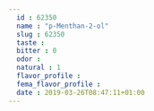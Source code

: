 ```yaml
---
  id : 62350
  name : "p-Menthan-2-ol"
  slug : 62350
  taste : 
  bitter : 0
  odor : 
  natural : 1
  flavor_profile : 
  fema_flavor_profile : 
  date : 2019-03-26T08:47:11+01:00
---
```



